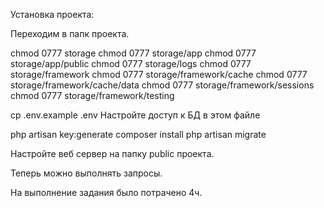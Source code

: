 Установка проекта:

Переходим в папк проекта.

chmod 0777 storage
chmod 0777 storage/app
chmod 0777 storage/app/public
chmod 0777 storage/logs
chmod 0777 storage/framework
chmod 0777 storage/framework/cache
chmod 0777 storage/framework/cache/data
chmod 0777 storage/framework/sessions
chmod 0777 storage/framework/testing

cp .env.example .env
Настройте доступ к БД в этом файле

php artisan key:generate
composer install
php artisan migrate

Настройте веб сервер на папку public проекта.

Теперь можно выполнять запросы.

На выполнение задания было потрачено 4ч.
